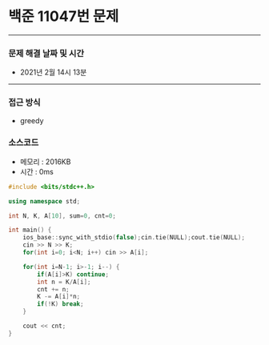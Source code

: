 
# 백준 11047번 문제

---

### 문제 해결 날짜 및 시간

- 2021년 2월 14시 13분

---

### 접근 방식
- greedy

### 소스코드
- 메모리 : 2016KB
- 시간 : 0ms
```c++
#include <bits/stdc++.h>

using namespace std;

int N, K, A[10], sum=0, cnt=0;

int main() {
    ios_base::sync_with_stdio(false);cin.tie(NULL);cout.tie(NULL);
    cin >> N >> K;
    for(int i=0; i<N; i++) cin >> A[i];

    for(int i=N-1; i>-1; i--) {
        if(A[i]>K) continue;
        int n = K/A[i];
        cnt += n;
        K -= A[i]*n;
        if(!K) break;
    }

    cout << cnt;
}
```
